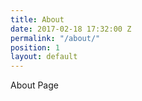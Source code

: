 ```yaml
---
title: About
date: 2017-02-18 17:32:00 Z
permalink: "/about/"
position: 1
layout: default
---
```


About Page
